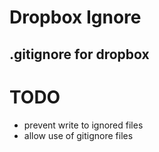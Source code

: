 # Dropbox Ignore
## .gitignore for dropbox

# TODO
- prevent write to ignored files
- allow use of gitignore files
